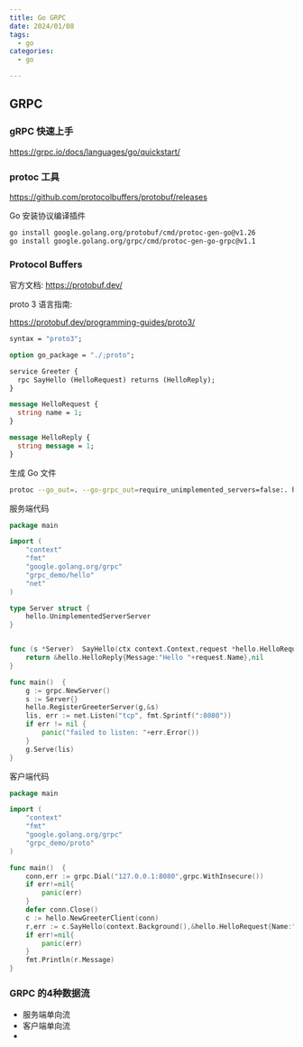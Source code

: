 ```yaml
---
title: Go GRPC
date: 2024/01/08
tags:
  - go
categories:
  - go

---
```


## GRPC

### gRPC 快速上手

https://grpc.io/docs/languages/go/quickstart/

### protoc 工具

https://github.com/protocolbuffers/protobuf/releases

Go 安装协议编译插件

```bash
go install google.golang.org/protobuf/cmd/protoc-gen-go@v1.26
go install google.golang.org/grpc/cmd/protoc-gen-go-grpc@v1.1
```



### Protocol Buffers

官方文档: https://protobuf.dev/

proto 3 语言指南:

https://protobuf.dev/programming-guides/proto3/

```protobuf
syntax = "proto3";

option go_package = "./;proto";

service Greeter {
  rpc SayHello (HelloRequest) returns (HelloReply);
}

message HelloRequest {
  string name = 1;
}

message HelloReply {
  string message = 1;
}
```

生成 Go 文件

```bash
protoc --go_out=. --go-grpc_out=require_unimplemented_servers=false:. hello.proto
```



服务端代码

```go
package main

import (
    "context"
    "fmt"
    "google.golang.org/grpc"
    "grpc_demo/hello"
    "net"
)

type Server struct {
	hello.UnimplementedServerServer
}


func (s *Server)  SayHello(ctx context.Context,request *hello.HelloRequest)(*hello.HelloReply,error){
    return &hello.HelloReply{Message:"Hello "+request.Name},nil
}

func main()  {
    g := grpc.NewServer()
    s := Server{}
    hello.RegisterGreeterServer(g,&s)
    lis, err := net.Listen("tcp", fmt.Sprintf(":8080"))
    if err != nil {
        panic("failed to listen: "+err.Error())
    }
    g.Serve(lis)
}

```

客户端代码

```go
package main

import (
    "context"
    "fmt"
    "google.golang.org/grpc"
    "grpc_demo/proto"
)

func main()  {
    conn,err := grpc.Dial("127.0.0.1:8080",grpc.WithInsecure())
    if err!=nil{
        panic(err)
    }
    defer conn.Close()
    c := hello.NewGreeterClient(conn)
    r,err := c.SayHello(context.Background(),&hello.HelloRequest{Name:"bobby"})
    if err!=nil{
        panic(err)
    }
    fmt.Println(r.Message)
}

```



### GRPC 的4种数据流

- 服务端单向流
- 客户端单向流
- 
